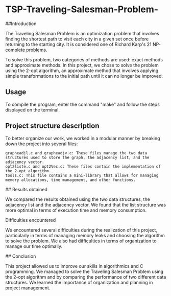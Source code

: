 # TSP-Traveling-Salesman-Problem-
 
##Introduction 

The Traveling Salesman Problem is an optimization problem that involves finding the shortest path to visit each city in a given set once before returning to the starting city. It is considered one of Richard Karp's 21 NP-complete problems.

To solve this problem, two categories of methods are used: exact methods and approximate methods. In this project, we chose to solve the problem using the 2-opt algorithm, an approximate method that involves applying simple transformations to the initial path until it can no longer be improved.


## Usage

To compile the program, enter the command "make" and follow the steps displayed on the terminal.

## Project structure description

To better organize our work, we worked in a modular manner by breaking down the project into several files:

    grapheadjl.c and grapheadjv.c: These files manage the two data structures used to store the graph, the adjacency list, and the adjacency vector.
    opt2liste.c and opt2Vec.c: These files contain the implementation of the 2-opt algorithm.
    tools.c: This file contains a mini-library that allows for managing memory allocations, time management, and other functions.

## Results obtained

We compared the results obtained using the two data structures, the adjacency list and the adjacency vector. We found that the list structure was more optimal in terms of execution time and memory consumption.

Difficulties encountered

We encountered several difficulties during the realization of this project, particularly in terms of managing memory leaks and choosing the algorithm to solve the problem. We also had difficulties in terms of organization to manage our time optimally.

## Conclusion

This project allowed us to improve our skills in algorithmics and C programming. We managed to solve the Traveling Salesman Problem using the 2-opt algorithm and by comparing the performance of two different data structures. We learned the importance of organization and planning in project management.
